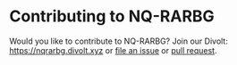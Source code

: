 # Contributing to NQ-RARBG

Would you like to contribute to NQ-RARBG? Join our Divolt: <https://nqrarbg.divolt.xyz> or [file an issue](https://github.com/Not-Quite-RARBG/main/issues) or [pull request](https://github.com/Not-Quite-RARBG/main/compare).
